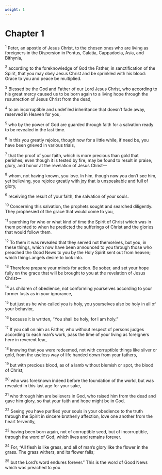```yaml
---
weight: 1
---
```


# Chapter 1

<sup>1</sup> Peter, an apostle of Jesus Christ, to the chosen ones who are living as foreigners in the Dispersion in Pontus, Galatia, Cappadocia, Asia, and Bithynia, 

<sup>2</sup> according to the foreknowledge of God the Father, in sanctification of the Spirit, that you may obey Jesus Christ and be sprinkled with his blood: Grace to you and peace be multiplied. 

<sup>3</sup> Blessed be the God and Father of our Lord Jesus Christ, who according to his great mercy caused us to be born again to a living hope through the resurrection of Jesus Christ from the dead, 

<sup>4</sup> to an incorruptible and undefiled inheritance that doesn’t fade away, reserved in Heaven for you, 

<sup>5</sup> who by the power of God are guarded through faith for a salvation ready to be revealed in the last time. 

<sup>6</sup> In this you greatly rejoice, though now for a little while, if need be, you have been grieved in various trials, 

<sup>7</sup> that the proof of your faith, which is more precious than gold that perishes, even though it is tested by fire, may be found to result in praise, glory, and honor at the revelation of Jesus Christ— 

<sup>8</sup> whom, not having known, you love. In him, though now you don’t see him, yet believing, you rejoice greatly with joy that is unspeakable and full of glory, 

<sup>9</sup> receiving the result of your faith, the salvation of your souls. 

<sup>10</sup> Concerning this salvation, the prophets sought and searched diligently. They prophesied of the grace that would come to you, 

<sup>11</sup> searching for who or what kind of time the Spirit of Christ which was in them pointed to when he predicted the sufferings of Christ and the glories that would follow them. 

<sup>12</sup> To them it was revealed that they served not themselves, but you, in these things, which now have been announced to you through those who preached the Good News to you by the Holy Spirit sent out from heaven; which things angels desire to look into. 

<sup>13</sup> Therefore prepare your minds for action. Be sober, and set your hope fully on the grace that will be brought to you at the revelation of Jesus Christ— 

<sup>14</sup> as children of obedience, not conforming yourselves according to your former lusts as in your ignorance, 

<sup>15</sup> but just as he who called you is holy, you yourselves also be holy in all of your behavior, 

<sup>16</sup> because it is written, “You shall be holy, for I am holy.” 

<sup>17</sup> If you call on him as Father, who without respect of persons judges according to each man’s work, pass the time of your living as foreigners here in reverent fear, 

<sup>18</sup> knowing that you were redeemed, not with corruptible things like silver or gold, from the useless way of life handed down from your fathers, 

<sup>19</sup> but with precious blood, as of a lamb without blemish or spot, the blood of Christ, 

<sup>20</sup> who was foreknown indeed before the foundation of the world, but was revealed in this last age for your sake, 

<sup>21</sup> who through him are believers in God, who raised him from the dead and gave him glory, so that your faith and hope might be in God. 

<sup>22</sup> Seeing you have purified your souls in your obedience to the truth through the Spirit in sincere brotherly affection, love one another from the heart fervently, 

<sup>23</sup> having been born again, not of corruptible seed, but of incorruptible, through the word of God, which lives and remains forever. 

<sup>24</sup> For, “All flesh is like grass, and all of man’s glory like the flower in the grass. The grass withers, and its flower falls; 

<sup>25</sup> but the Lord’s word endures forever.” This is the word of Good News which was preached to you. 


